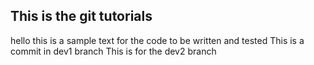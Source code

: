 ## This is the git tutorials
hello this is a sample text for the code to be written and tested
This is a commit in dev1 branch
This is for the dev2 branch